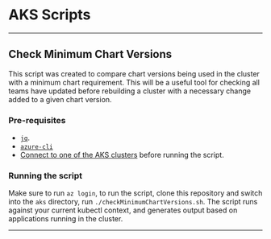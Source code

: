 # AKS Scripts
-------------


## Check Minimum Chart Versions
This script was created to compare chart versions being used in the cluster with a minimum chart requirement. This will be a useful tool for checking all teams have updated before rebuilding a cluster with a necessary change added to a given chart version.

### Pre-requisites

- [`jq`](https://stedolan.github.io/jq/download/). 
- [`azure-cli`](https://docs.microsoft.com/en-us/cli/azure/install-azure-cli)
- [Connect to one of the AKS clusters](https://hmcts.github.io/ways-of-working/troubleshooting/) before running the script.

### Running the script
Make sure to run `az login`, to run the script, clone this repository and switch into the `aks` directory, run `./checkMinimumChartVersions.sh`. The script runs against your current kubectl context, and generates output based on applications running in the cluster.

------------
